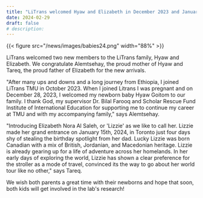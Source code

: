 ```yaml
---
title: "LiTrans welcomed Hyaw and Elizabeth in December 2023 and January 2024"
date: 2024-02-29
draft: false
# description:
---
```

{{< figure src="/news/images/babies24.png" width="88%" >}}


<!--more-->
LiTrans welcomed two new members to the LiTrans family, Hyaw and Elizabeth. We congratulate Alemtsehay, the proud mother of Hyaw and Tareq, the proud father of Elizabeth for the new arrivals.

"After many ups and downs and a long journey from Ethiopia, I joined LiTrans TMU in October 2023. When I joined Litrans I was pregnant and on December 28, 2023, I welcomed my newborn baby Hyaw Goitom to our family.  I thank God, my supervisor Dr. Bilal Farooq and Scholar Rescue Fund Institute of International Education for supporting me to continue my career at TMU and with my accompanying family," says Alemtsehay.

"Introducing Elizabeth Nora Al Saleh, or 'Lizzie' as we like to call her. Lizzie made her grand entrance on January 15th, 2024, in Toronto just four days shy of stealing the birthday spotlight from her dad. Lucky Lizzie was born Canadian with a mix of British, Jordanian, and Macedonian heritage. Lizzie is already gearing up for a life of adventure across her homelands. In her early days of exploring the world, Lizzie has shown a clear preference for the stroller as a mode of travel, convinced its the way to go about her world tour like no other," says Tareq.

We wish both parents a great time with their newborns and hope that soon, both kids will get involved in the lab's research!
